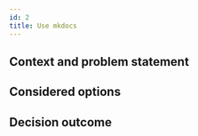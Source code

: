 ```yaml
---
id: 2
title: Use mkdocs
---
```

## Context and problem statement
## Considered options
## Decision outcome
